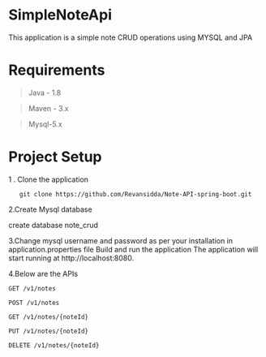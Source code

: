 # SimpleNoteApi



This application is a simple note CRUD operations using MYSQL  and JPA
# Requirements
> Java - 1.8

> Maven - 3.x

> Mysql-5.x

# Project Setup
1 . Clone the application

       git clone https://github.com/Revansidda/Note-API-spring-boot.git

2.Create Mysql database

  create database note_crud
   
 3.Change mysql username and password as per your installation in application.properties file
      Build and run the application
      The application will start running at http://localhost:8080.

4.Below are the APIs


    GET /v1/notes
    
    POST /v1/notes
    
    GET /v1/notes/{noteId}
    
    PUT /v1/notes/{noteId}
    
    DELETE /v1/notes/{noteId}
